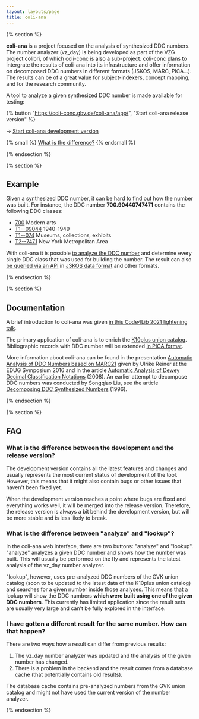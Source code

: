```yaml
---
layout: layouts/page
title: coli-ana
---
```


{% section %}

**coli-ana** is a project focused on the analysis of synthesized DDC numbers.
The number analyzer (vz_day) is being developed as part of the VZG project
colibri, of which coli-conc is also a sub-project. coli-conc plans to
intergrate the results of coli-ana into its infrastructure and offer
information on decomposed DDC numbers in different formats (JSKOS, MARC,
PICA...). The results can be of a great value for subject-indexers, concept
mapping, and for the research community.

A tool to analyze a given synthesized DDC number is made available for testing:

{% button "https://coli-conc.gbv.de/coli-ana/app/", "Start coli-ana release version" %}

→ [Start coli-ana development version](https://coli-conc.gbv.de/coli-ana/dev/)

{% small %}
[What is the difference?](#faq)
{% endsmall %}

{% endsection %}

{% section %}

## Example

Given a synthesized DDC number, it can be hard to find out how the number was built. For instance, the DDC number **700.90440747471** contains the following DDC classes:

* [700](https://coli-conc.gbv.de/cocoda/app/?fromScheme=http%3A%2F%2Fdewey.info%2Fscheme%2Fedition%2Fe23%2F&from=http%3A%2F%2Fdewey.info%2Fclass%2F700%2Fe23%2F) Modern arts
* [T1--09044](https://coli-conc.gbv.de/cocoda/app/?fromScheme=http%3A%2F%2Fdewey.info%2Fscheme%2Fedition%2Fe23%2F&from=http%3A%2F%2Fdewey.info%2Fclass%2F1--09044%2Fe23%2F) 1940-1949
* [T1--074](https://coli-conc.gbv.de/cocoda/app/?fromScheme=http%3A%2F%2Fdewey.info%2Fscheme%2Fedition%2Fe23%2F&from=http%3A%2F%2Fdewey.info%2Fclass%2F1--074%2Fe23%2F) Museums, collections, exhibits
* [T2--7471](https://coli-conc.gbv.de/cocoda/app/?fromScheme=http%3A%2F%2Fdewey.info%2Fscheme%2Fedition%2Fe23%2F&from=http%3A%2F%2Fdewey.info%2Fclass%2F2--7471%2Fe23%2F) New York Metropolitan Area

With coli-ana it is possible [to analyze the DDC number](https://coli-conc.gbv.de/coli-ana/app/?notation=700.90440747471) and determine every single DDC class that was used for building the number. The result can also [be queried via an API](https://coli-conc.gbv.de/coli-ana/app/analyze?notation=700.90440747471) in [JSKOS data format](https://gbv.github.io/jskos/) and other formats.

{% endsection %}

{% section %}

## Documentation

A brief introduction to coli-ana was given [in this Code4Lib 2021 lightening talk](https://www.youtube.com/watch?v=pIY65nr8Byo&t=1441s).

The primary application of coli-ana is to enrich the [K10plus union catalog](https://www.bszgbv.de/services/k10plus/). Bibliographic records with DDC number will be extended [in PICA format](https://format.k10plus.de/k10plushelp.pl?cmd=kat&val=5400&katalog=Standard).

More information about coli-ana can be found in the presentation [Automatic Analysis of DDC Numbers based on MARC21](https://www.gbv.de/Verbundzentrale/Publikationen/publikationen-der-vzg-2016/pdf/reiner_160425_EDUG_Symposium.pdf) given by Ulrike Reiner at the EDUG Symposium 2016 and in the article [Automatic Analysis of Dewey Decimal Classification Notations](https://www.gbv.de/Verbundzentrale/Publikationen/2008/2008/pdf/pdf_3936.pdf) (2008). An earlier attempt to decompose DDC numbers was conducted by Songqiao Liu, see the article [Decomposing DDC Synthesized Numbers](http://archive.ifla.org/IV/ifla62/62-sonl.htm) (1996).

{% endsection %}

{% section %}

## FAQ

### What is the difference between the development and the release version?

The development version contains all the latest features and changes and usually represents the most current status of development of the tool. However, this means that it might also contain bugs or other issues that haven't been fixed yet.

When the development version reaches a point where bugs are fixed and everything works well, it will be merged into the release version. Therefore, the release version is always a bit behind the development version, but will be more stable and is less likely to break.

### What is the difference between "analyze" and "lookup"?

In the coli-ana web interface, there are two buttons: "analyze" and "lookup". "analyze" analyzes a given DDC number and shows how the number was built. This will usually be performed on the fly and represents the latest analysis of the vz_day number analyzer.

"lookup", however, uses pre-analyzed DDC numbers of the GVK union catalog (soon to be updated to the latest data of the K10plus union catalog) and searches for a given number inside those analyses. This means that a lookup will show the DDC numbers **which were built using one of the given DDC numbers**. This currently has limited application since the result sets are usually very large and can't be fully explored in the interface.

### I have gotten a different result for the same number. How can that happen?

There are two ways how a result can differ from previous results:

1. The vz_day number analyzer was updated and the analysis of the given number has changed.
2. There is a problem in the backend and the result comes from a database cache (that potentially contains old results).

The database cache contains pre-analyzed numbers from the GVK union catalog and might not have used the current version of the number analyzer.

{% endsection %}
